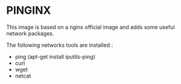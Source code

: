 # PINGINX

This image is based on a nginx official image and adds some useful network packages. 

The following networks tools are installed : 
- ping (apt-get install iputils-ping) 
- curl 
- wget 
- netcat
